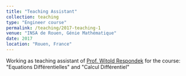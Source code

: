 ```yaml
---
title: "Teaching Assistant"
collection: teaching
type: "Engineer course"
permalink: /teaching/2017-teaching-1
venue: "INSA de Rouen, Génie Mathématique"
date: 2017
location: "Rouen, France"
---
```


Working as teaching assistant of [Prof. Witold Respondek](http://lmi.insa-rouen.fr/9-membres/professeurs/19-respondek-witold.html) for the course: "Equations Différentielles" and  "Calcul Différentiel"
